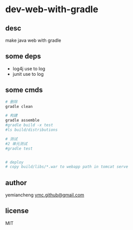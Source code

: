 # dev-web-with-gradle

## desc

make java web with gradle

## some deps
- log4j use to log
- junit use to log

## some cmds
```sh
# 删除
gradle clean

# 构建
gradle assemble
#gradle build -x test
#ls build/distributions

# 测试
#2 单元测试
#gradle test


# deploy
# copy build/libs/*.war to webapp path in tomcat serve
```

## author

yemiancheng <ymc.github@gmail.com>

## license

MIT